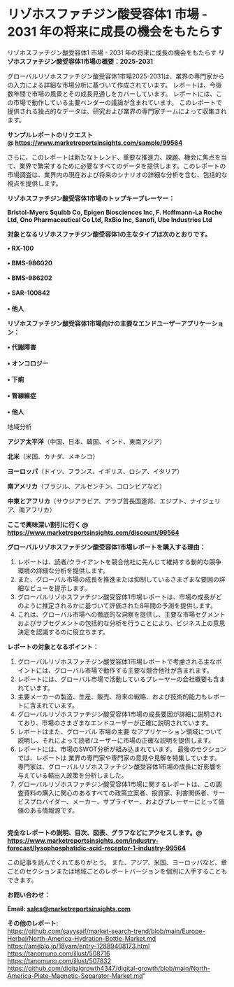 # リゾホスファチジン酸受容体1 市場 - 2031 年の将来に成長の機会をもたらす
リゾホスファチジン酸受容体1 市場 - 2031 年の将来に成長の機会をもたらす
<strong><b>リゾホスファチジン酸受容体1市場の概要：2025-2031</b></strong>

グローバルリゾホスファチジン酸受容体1市場2025-2031は、業界の専門家からの入力による詳細な市場分析に基づいて作成されています。 レポートは、今後数年間で市場の風景とその成長見通しをカバーしています。 レポートには、この市場で動作している主要ベンダーの議論が含まれています。 このレポートで提供される独占的なデータは、研究および業界の専門家チームによって収集されます。

<strong>サンプルレポートのリクエスト @ <a href=https://www.marketreportsinsights.com/sample/99564>https://www.marketreportsinsights.com/sample/99564</a></strong>

さらに、このレポートは新たなトレンド、重要な推進力、課題、機会に焦点を当て、業界で繁栄するために必要なすべてのデータを提供します。このレポートの市場調査は、業界内の現在および将来のシナリオの詳細な分析を含む、包括的な視点を提供します。

<strong>リゾホスファチジン酸受容体1市場のトップキープレーヤー：</strong>

<strong>Bristol-Myers Squibb Co, Epigen Biosciences Inc, F. Hoffmann-La Roche Ltd, Ono Pharmaceutical Co Ltd, RxBio Inc, Sanofi, Ube Industries Ltd</strong>

<strong><b>対象となるリゾホスファチジン酸受容体1の主なタイプは次のとおりです。</b></strong>

<strong>• RX-100<br><br>• BMS-986020<br><br>• BMS-986202<br><br>• SAR-100842<br><br>• 他人</strong>

<strong><b>リゾホスファチジン酸受容体1市場向けの主要なエンドユーザーアプリケーション：</b></strong>

<strong>• 代謝障害<br><br>• オンコロジー<br><br>• 下痢<br><br>• 腎線維症<br><br>• 他人</strong>

 地域分析

<strong><b>アジア太平洋</b></strong>（中国、日本、韓国、インド、東南アジア）

<strong><b>北米</b></strong>（米国、カナダ、メキシコ）

<strong><b>ヨーロッパ</b></strong>（ドイツ、フランス、イギリス、ロシア、イタリア）

<strong><b>南アメリカ</b></strong>（ブラジル、アルゼンチン、コロンビアなど）

<strong><b>中東とアフリカ</b></strong>（サウジアラビア、アラブ首長国連邦、エジプト、ナイジェリア、南アフリカ）

<strong>ここで興味深い割引に行く @ <a href=https://www.marketreportsinsights.com/discount/99564>https://www.marketreportsinsights.com/discount/99564</a></strong>

<strong><b>グローバルリゾホスファチジン酸受容体1市場レポートを購入する理由：</b></strong>
<ol>
  <li>レポートは、読者/クライアントを競合他社に先んじて維持する動的な競争環境の詳細な分析を提供します。</li>
  <li>また、グローバル市場の成長を推進または抑制しているさまざまな要因の詳細なビューを提示します。</li>
  <li>グローバルリゾホスファチジン酸受容体1市場レポートは、市場の成長がどのように推定されるかに基づいて評価された8年間の予測を提供します。</li>
  <li>これは、グローバル市場への徹底的な洞察を提供し、主要な市場セグメントおよびサブセグメントの包括的な分析を行うことにより、ビジネス上の意思決定を認識するのに役立ちます。</li>
</ol>
<strong><b>レポートの対象となるポイント：</b></strong>
<ol>
  <li>グローバルリゾホスファチジン酸受容体1市場レポートで考慮される主なポイントには、グローバル市場で動作する主要な競合他社が含まれます。</li>
  <li>レポートには、グローバル市場で活動しているプレーヤーの会社概要も含まれています。</li>
  <li>主要メーカーの製造、生産、販売、将来の戦略、および技術的能力もレポートに含まれています。</li>
  <li>グローバルリゾホスファチジン酸受容体1市場の成長要因が詳細に説明されており、市場のさまざまなエンドユーザーが正確に説明されています。</li>
  <li>レポートはまた、グローバル 市場の主要 なアプリケーション領域について説明し、それによって読者/ユーザーに市場の正確な説明を提供します。</li>
  <li>レポートには、市場のSWOT分析が組み込まれています。 最後のセクションでは、レポートは 業界の専門家や専門家の意見や見解を特集しています。 専門家は、グローバルリゾホスファチジン酸受容体1市場の成長に好影響を与えている輸出入政策を分析しました。</li>
  <li>グローバルリゾホスファチジン酸受容体1市場に関するレポートは、この調査資料の購入に関心のあるすべての政策立案者、投資家、利害関係者、サービスプロバイダー、メーカー、サプライヤー、およびプレーヤーにとって価値のある情報源です。</li>
</ol><br>
<strong>完全なレポートの説明、目次、図表、グラフなどにアクセスします。@ <a href=https://www.marketreportsinsights.com/industry-forecast/lysophosphatidic-acid-receptor-1-industry-99564>https://www.marketreportsinsights.com/industry-forecast/lysophosphatidic-acid-receptor-1-industry-99564</a></strong>

この記事を読んでくれてありがとう。 また、アジア、米国、ヨーロッパなど、章ごとのセクションまたは地域ごとのレポートバージョンを個別に入手することもできます。

<strong><b>お問い合わせ：</b></strong>

<strong>Email: </strong><a href=mailto:sales@marketreportsinsights.com><strong>sales@marketreportsinsights.com</strong></a>

<strong>その他のレポート:</strong>
<br>
<a href=https://github.com/sayysaif/market-search-trend/blob/main/Europe-Herbal/North-America-Hydration-Bottle-Market.md>https://github.com/sayysaif/market-search-trend/blob/main/Europe-Herbal/North-America-Hydration-Bottle-Market.md</a>
<br>
<a href=https://ameblo.jp/18yam/entry-12889408173.html>https://ameblo.jp/18yam/entry-12889408173.html</a>
<br>
<a href=https://tanomuno.com/illust/508716>https://tanomuno.com/illust/508716</a>
<br>
<a href=https://tanomuno.com/illust/507832>https://tanomuno.com/illust/507832</a>
<br>
<a href=https://github.com/digitalgrowth4347/digital-growth/blob/main/North-America-Plate-Magnetic-Separator-Market.md>https://github.com/digitalgrowth4347/digital-growth/blob/main/North-America-Plate-Magnetic-Separator-Market.md</a>"
